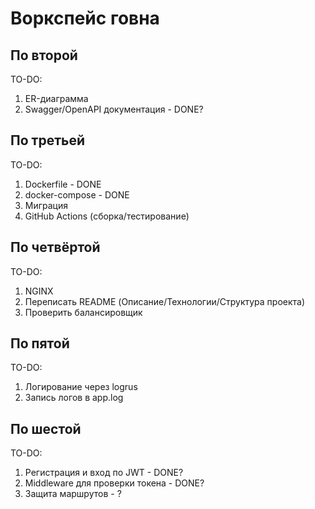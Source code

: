 # Воркспейс говна
## По второй
TO-DO:
1. ER-диаграмма
2. Swagger/OpenAPI документация - DONE?
## По третьей
TO-DO:
1. Dockerfile - DONE
2. docker-compose - DONE
3. Миграция
4. GitHub Actions (сборка/тестирование)
## По четвёртой
TO-DO:
1. NGINX
2. Переписать README (Описание/Технологии/Структура проекта)
3. Проверить балансировщик
## По пятой
TO-DO:
1. Логирование через logrus
2. Запись логов в app.log
## По шестой
TO-DO:
1. Регистрация и вход по JWT - DONE?
2. Middleware для проверки токена - DONE?
3. Защита маршрутов - ?